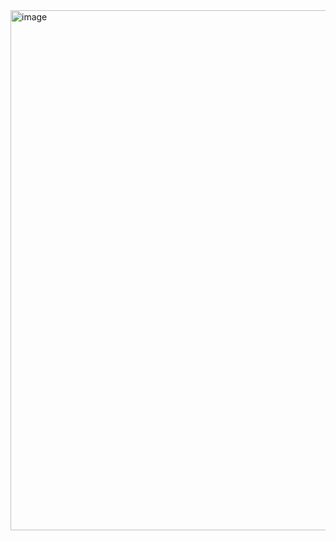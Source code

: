 <img width="832" alt="image" src="https://github.com/RevadiSundaram/ICodeThis-Projects/assets/47391816/649fee9a-0a72-45d8-a693-8e45b2f4ecc8">
